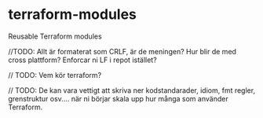 # terraform-modules
Reusable Terraform modules

//TODO: Allt är formaterat som CRLF, är de meningen? Hur blir de med cross plattform? Enforcar ni LF i repot istället?

// TODO: Vem kör terraform?

// TODO: De kan vara vettigt att skriva ner kodstandarader, idiom, fmt regler, grenstruktur osv.... när ni börjar skala upp hur många som använder Terraform. 